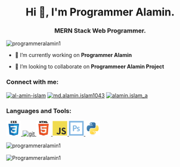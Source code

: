 <h1 align="center">Hi 👋, I'm Programmer Alamin.</h1>
<h3 align="center">MERN Stack Web Programmer.</h3>

<p align="left"> <img src="https://komarev.com/ghpvc/?username=alaminislam22&label=Profile%20views&color=0e75b6&style=flat" alt="programmeralamin1" /> </p>

- 🔭 I’m currently working on **Programmer Alamin**

- 👯 I’m looking to collaborate on **Programmeer Alamin Project**

<h3 align="left">Connect with me:</h3>
<p align="left">
<a href="https://linkedin.com/in/al-amin-islam" target="blank"><img align="center" src="https://raw.githubusercontent.com/rahuldkjain/github-profile-readme-generator/master/src/images/icons/Social/linked-in-alt.svg" alt="al-amin-islam" height="30" width="40" /></a>
<a href="https://fb.com/programmeralamin1" target="blank"><img align="center" src="https://raw.githubusercontent.com/rahuldkjain/github-profile-readme-generator/master/src/images/icons/Social/facebook.svg" alt="md.alamin.islam1043" height="30" width="40" /></a>
<a href="https://instagram.com/programmeralamin1" target="blank"><img align="center" src="https://raw.githubusercontent.com/rahuldkjain/github-profile-readme-generator/master/src/images/icons/Social/instagram.svg" alt="alamin.islam_a" height="30" width="40" /></a>
</p>

<h3 align="left">Languages and Tools:</h3>
<p align="left"> <a href="https://www.w3schools.com/css/" target="_blank"> <img src="https://raw.githubusercontent.com/devicons/devicon/master/icons/css3/css3-original-wordmark.svg" alt="css3" width="40" height="40"/> </a> <a href="https://git-scm.com/" target="_blank"> <img src="https://www.vectorlogo.zone/logos/git-scm/git-scm-icon.svg" alt="git" width="40" height="40"/> </a> <a href="https://www.w3.org/html/" target="_blank"> <img src="https://raw.githubusercontent.com/devicons/devicon/master/icons/html5/html5-original-wordmark.svg" alt="html5" width="40" height="40"/> </a> <a href="https://developer.mozilla.org/en-US/docs/Web/JavaScript" target="_blank"> <img src="https://raw.githubusercontent.com/devicons/devicon/master/icons/javascript/javascript-original.svg" alt="javascript" width="40" height="40"/> </a> <a href="https://www.photoshop.com/en" target="_blank"> <img src="https://raw.githubusercontent.com/devicons/devicon/master/icons/photoshop/photoshop-line.svg" alt="photoshop" width="40" height="40"/> </a> <a href="https://www.python.org" target="_blank"> <img src="https://raw.githubusercontent.com/devicons/devicon/master/icons/python/python-original.svg" alt="python" width="40" height="40"/> </a> </p>

<p><img align="center" src="https://github-readme-stats.vercel.app/api/top-langs?username=Programmeralamin1&show_icons=true&locale=en&layout=compact" alt="programmeralamin1" /></p>

<p><img align="center" src="https://github-readme-streak-stats.herokuapp.com/?user=Programmeralamin1&" alt="Programmeralamin1" /></p>
